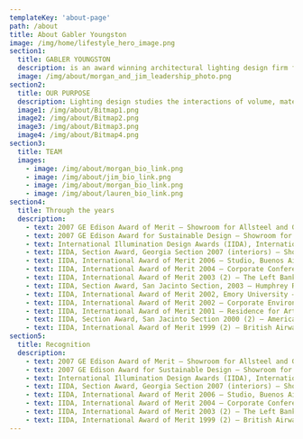 ```yaml
---
templateKey: 'about-page'
path: /about
title: About Gabler Youngston
image: /img/home/lifestyle_hero_image.png
section1:
  title: GABLER YOUNGSTON
  description: is an award winning architectural lighting design firm founded by Morgan Gabler and Jim Youngston. Morgan and Jim have more than thirty years’ combined professional experience in theatrical and architectural lighting design, contributing to over 300 architectural lighting projects in that time, and have worked as a team over the last eight years. Gabler-Youngston is the result of a shared vision for improved environments through creative lighting design and thorough documentation.
  image: /img/about/morgan_and_jim_leadership_photo.png
section2:
  title: OUR PURPOSE
  description: Lighting design studies the interactions of volume, materials, user needs, and illumination. A successful design responds to and reinforces architectural elements without overwhelming them.As partners, Morgan and Jim respond to the needs of clients through a collaborative process. We work with designers and owners as our collaborators to create an aesthetically pleasing, practically functional design that is also maintenance and budget friendly. Ours is an encompassing approach interconnecting all the pieces of the architectural puzzle, and resulting in a truly integrated design.
  image1: /img/about/Bitmap1.png
  image2: /img/about/Bitmap2.png
  image3: /img/about/Bitmap3.png
  image4: /img/about/Bitmap4.png
section3:
  title: TEAM
  images:
    - image: /img/about/morgan_bio_link.png
    - image: /img/about/jim_bio_link.png
    - image: /img/about/morgan_bio_link.png
    - image: /img/about/lauren_bio_link.png
section4:
  title: Through the years
  description:
    - text: 2007 GE Edison Award of Merit – Showroom for Allsteel and Gunlocke
    - text: 2007 GE Edison Award for Sustainable Design – Showroom for Allsteel and Gunlocke
    - text: International Illumination Design Awards (IIDA), International Award of Merit 2007 (sustainability) – Showroom for Allsteel and Gunlocke, Atlanta, Georgia
    - text: IIDA, Section Award, Georgia Section 2007 (interiors) – Showroom for Allsteel and Gunlocke, Atlanta, Georgia
    - text: IIDA, International Award of Merit 2006 – Studio, Buenos Aires, Argentina
    - text: IIDA, International Award of Merit 2004 – Corporate Conference Center Lobby, Atlanta, Georgia
    - text: IIDA, International Award of Merit 2003 (2) – The Left Bank, Duck, North Carolina and Newcomb & Boyd Offices, Atlanta, Georgia
    - text: IIDA, Section Award, San Jacinto Section, 2003 – Humphrey Residence, Houston, Texas
    - text: IIDA, International Award of Merit 2002, Emory University – Library for Music & Media, Atlanta, Georgia
    - text: IIDA, International Award of Merit 2002 – Corporate Environments, Atlanta, Georgia
    - text: IIDA, International Award of Merit 2001 – Residence for Art, Fort Worth, Texas
    - text: IIDA, Section Award, San Jacinto Section 2000 (2) – American General Corporate Headquarters, Houston, Texas and Piso 16, Mexico City, Mexico
    - text: IIDA, International Award of Merit 1999 (2) – British Airways Hospitality Suite, Houston, Texas and Riverbend Church, Austin, Texas
section5:
  title: Recognition
  description:
    - text: 2007 GE Edison Award of Merit – Showroom for Allsteel and Gunlocke
    - text: 2007 GE Edison Award for Sustainable Design – Showroom for Allsteel and Gunlocke
    - text: International Illumination Design Awards (IIDA), International Award of Merit 2007 (sustainability) – Showroom for Allsteel and Gunlocke, Atlanta, Georgia
    - text: IIDA, Section Award, Georgia Section 2007 (interiors) – Showroom for Allsteel and Gunlocke, Atlanta, Georgia
    - text: IIDA, International Award of Merit 2006 – Studio, Buenos Aires, Argentina
    - text: IIDA, International Award of Merit 2004 – Corporate Conference Center Lobby, Atlanta, Georgia
    - text: IIDA, International Award of Merit 2003 (2) – The Left Bank, Duck, North Carolina and Newcomb & Boyd Offices, Atlanta, Georgia
    - text: IIDA, International Award of Merit 1999 (2) – British Airways Hospitality Suite, Houston, Texas and Riverbend Church, Austin, Texas
---
```

